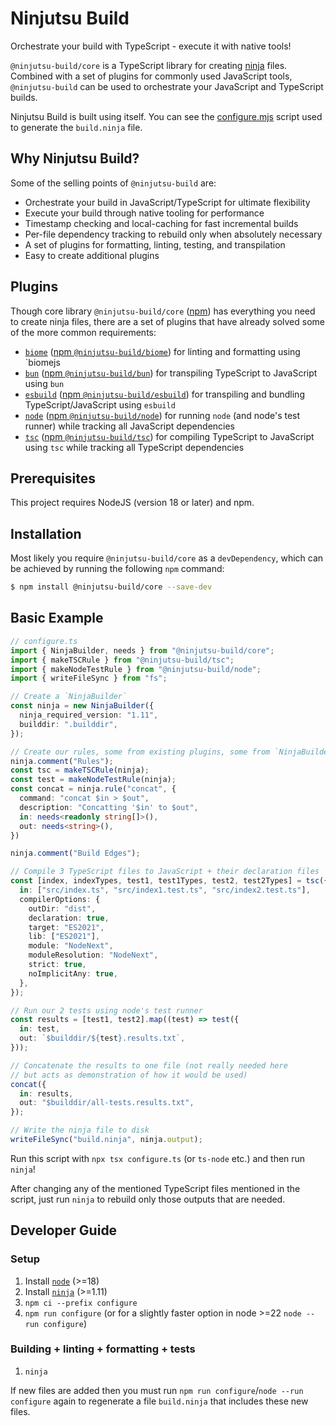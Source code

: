 # Ninjutsu Build

Orchestrate your build with TypeScript - execute it with native tools!

`@ninjutsu-build/core` is a TypeScript library for creating
[ninja](https://ninja-build.org/) files. Combined with a set of plugins for
commonly used JavaScript tools, `@ninjutsu-build` can be used to orchestrate
your JavaScript and TypeScript builds.

Ninjutsu Build is built using itself. You can see the
[configure.mjs](configure/configure.mjs) script used to generate the
`build.ninja` file.

## Why Ninjutsu Build?


Some of the selling points of `@ninjutsu-build` are:

  * Orchestrate your build in JavaScript/TypeScript for ultimate flexibility
  * Execute your build through native tooling for performance
  * Timestamp checking and local-caching for fast incremental builds
  * Per-file dependency tracking to rebuild only when absolutely necessary
  * A set of plugins for formatting, linting, testing, and transpilation
  * Easy to create additional plugins

## Plugins

Though core library `@ninjutsu-build/core` ([npm](https://www.npmjs.com/package/@ninjutsu-build/core))
has everything you need to create ninja files, there are a set of plugins that have already solved
some of the more common requirements:

  - [`biome`](packages/biome/README.md) ([npm `@ninjutsu-build/biome`](https://www.npmjs.com/package/@ninjutsu-build/biome))
    for linting and formatting using `biomejs
  - [`bun`](packages/bun/README.md) ([npm `@ninjutsu-build/bun`](https://www.npmjs.com/package/@ninjutsu-build/bun))
    for transpiling TypeScript to JavaScript using `bun`
  - [`esbuild`](packages/esbuild/README.md) ([npm `@ninjutsu-build/esbuild`](https://www.npmjs.com/package/@ninjutsu-build/esbuild))
    for transpiling and bundling TypeScript/JavaScript using `esbuild`
  - [`node`](packages/node/README.md) ([npm `@ninjutsu-build/node`](https://www.npmjs.com/package/@ninjutsu-build/node))
    for running `node` (and node's test runner) while tracking all JavaScript dependencies
  - [`tsc`](packages/tsc/README.md) ([npm `@ninjutsu-build/tsc`](https://www.npmjs.com/package/@ninjutsu-build/tsc))
    for compiling TypeScript to JavaScript using `tsc` while tracking all TypeScript dependencies

## Prerequisites

This project requires NodeJS (version 18 or later) and npm.

## Installation

Most likely you require `@ninjutsu-build/core` as a `devDependency`, which can be
achieved by running the following `npm` command:

```bash
$ npm install @ninjutsu-build/core --save-dev
```

## Basic Example

```ts
// configure.ts
import { NinjaBuilder, needs } from "@ninjutsu-build/core";
import { makeTSCRule } from "@ninjutsu-build/tsc";
import { makeNodeTestRule } from "@ninjutsu-build/node";
import { writeFileSync } from "fs";

// Create a `NinjaBuilder`
const ninja = new NinjaBuilder({
  ninja_required_version: "1.11",
  builddir: ".builddir",
});

// Create our rules, some from existing plugins, some from `NinjaBuilder.rule`
ninja.comment("Rules");
const tsc = makeTSCRule(ninja);
const test = makeNodeTestRule(ninja);
const concat = ninja.rule("concat", {
  command: "concat $in > $out",
  description: "Concatting '$in' to $out",
  in: needs<readonly string[]>(),
  out: needs<string>(),
})

ninja.comment("Build Edges");

// Compile 3 TypeScript files to JavaScript + their declaration files
const [index, indexTypes, test1, test1Types, test2, test2Types] = tsc({
  in: ["src/index.ts", "src/index1.test.ts", "src/index2.test.ts"],
  compilerOptions: {
    outDir: "dist",
    declaration: true,
    target: "ES2021",
    lib: ["ES2021"],
    module: "NodeNext",
    moduleResolution: "NodeNext",
    strict: true,
    noImplicitAny: true,
  },
});

// Run our 2 tests using node's test runner
const results = [test1, test2].map((test) => test({
  in: test,
  out: `$builddir/${test}.results.txt`,
}));

// Concatenate the results to one file (not really needed here
// but acts as demonstration of how it would be used)
concat({
  in: results,
  out: "$builddir/all-tests.results.txt",
});

// Write the ninja file to disk
writeFileSync("build.ninja", ninja.output);
```

Run this script with `npx tsx configure.ts` (or `ts-node` etc.) and then run `ninja`!

After changing any of the mentioned TypeScript files mentioned in the script, just run
`ninja` to rebuild only those outputs that are needed.

## Developer Guide

### Setup

  1. Install [`node`](https://nodejs.org/en/download) (>=18)
  2. Install [`ninja`](https://ninja-build.org/) (>=1.11)
  3. `npm ci --prefix configure`
  4. `npm run configure` (or for a slightly faster option in node >=22 `node --run configure`)

### Building + linting + formatting + tests

  1. `ninja`

If new files are added then you must run `npm run configure`/`node --run configure` again
to regenerate a file `build.ninja` that includes these new files.

